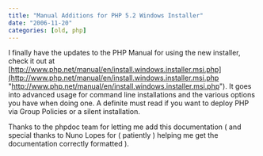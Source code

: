 ```yaml
---
title: "Manual Additions for PHP 5.2 Windows Installer"
date: "2006-11-20"
categories: [old, php]
---
```


I finally have the updates to the PHP Manual for using the new installer, check it out at [http://www.php.net/manual/en/install.windows.installer.msi.php](http://www.php.net/manual/en/install.windows.installer.msi.php "http://www.php.net/manual/en/install.windows.installer.msi.php"). It goes into advanced usage for command line installations and the various options you have when doing one. A definite must read if you want to deploy PHP via Group Policies or a silent installation.

Thanks to the phpdoc team for letting me add this documentation ( and special thanks to Nuno Lopes for ( patiently ) helping me get the documentation correctly formatted ).
